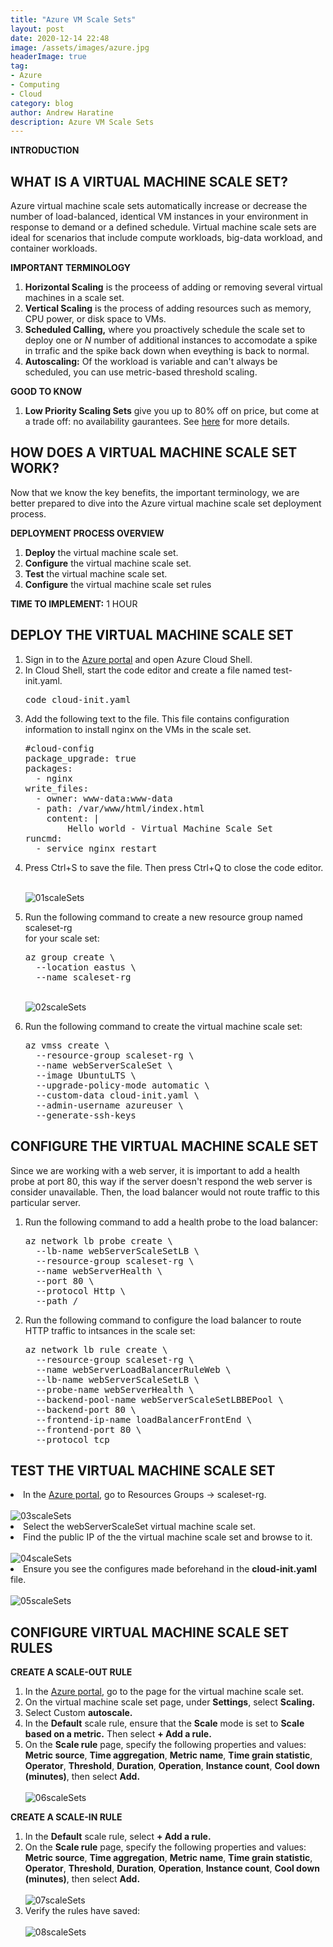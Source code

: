 ```yaml
---
title: "Azure VM Scale Sets"
layout: post
date: 2020-12-14 22:48
image: /assets/images/azure.jpg
headerImage: true
tag:
- Azure
- Computing
- Cloud
category: blog
author: Andrew Haratine
description: Azure VM Scale Sets
---
```


<b>INTRODUCTION</b>



<h2>WHAT IS A VIRTUAL MACHINE SCALE SET?</h2>
Azure virtual machine scale sets automatically increase or decrease the number of load-balanced, identical VM instances in your environment in response to demand or a defined schedule. Virtual machine scale sets are ideal for scenarios that include compute workloads, big-data workload, and container workloads.

<b>IMPORTANT TERMINOLOGY</b>
<ol start="1">
<li><b>Horizontal Scaling</b> is the proceess of adding or removing several virtual machines in a scale set.</li>
<li><b>Vertical Scaling</b> is the process of adding resources such as memory, CPU power, or disk space to VMs.</li>
<li><b>Scheduled Calling,</b> where you proactively schedule the scale set to deploy one or <i>N</i> number of additional instances to accomodate a spike in trrafic and the spike back down when eveything is back to normal.</li>
<li><b>Autoscaling:</b> Of the workload is variable and can't always be scheduled, you can use metric-based threshold scaling.</li>
</ol>


<b>GOOD TO KNOW</b>
<ol start="1">
<li><b>Low Priority Scaling Sets</b> give you up to 80% off on price, but come at a trade off: no availability gaurantees. See <a href="https://azure.microsoft.com/en-in/resources/videos/ignite-2018-save-costs-with-low-priority-vm-scale-sets/">here</a> for more details.</li>

</ol>

<h2>HOW DOES A VIRTUAL MACHINE SCALE SET WORK?</h2>

Now that we know the key benefits, the important terminology, we are better prepared to dive into the Azure virtual machine scale set deployment process.

<b>DEPLOYMENT PROCESS OVERVIEW</b>
<ol start="1">
<li><b>Deploy</b> the virtual machine scale set.</li>
<li><b>Configure</b> the virtual machine scale set.</li>
<li><b>Test</b> the virtual machine scale set.</li>
<li><b>Configure</b> the virtual machine scale set rules</li>
</ol>

<b>TIME TO IMPLEMENT:</b> 1 HOUR

<h2>DEPLOY THE VIRTUAL MACHINE SCALE SET</h2>

<ol start="1">
<li>Sign in to the <a href="https://portal.azure.com/">Azure portal</a> and open Azure Cloud Shell.</li>
<li>In Cloud Shell, start the code editor and create a file named test-init.yaml.</li>
<pre>code cloud-init.yaml</pre>
<li>Add the following text to the file. This file contains configuration information to install nginx on the VMs in the scale set.</li>
<pre>#cloud-config
package_upgrade: true
packages:
  - nginx
write_files:
  - owner: www-data:www-data
  - path: /var/www/html/index.html
    content: |
        Hello world - Virtual Machine Scale Set
runcmd:
  - service nginx restart</pre>

<li>Press Ctrl+S to save the file. Then press Ctrl+Q to close the code editor.</li>

<br><img src="/assets/images/01scaleSets.jpeg" alt="01scaleSets">

<li>Run the following command to create a new resource group named <br>scaleset-rg<br> for your scale set:</li>

<pre>az group create \
  --location eastus \
  --name scaleset-rg</pre>

<br><img src="/assets/images/02scaleSets.jpeg" alt="02scaleSets">

<li>Run the following command to create the virtual machine scale set:</li>

<pre>az vmss create \
  --resource-group scaleset-rg \
  --name webServerScaleSet \
  --image UbuntuLTS \
  --upgrade-policy-mode automatic \
  --custom-data cloud-init.yaml \
  --admin-username azureuser \
  --generate-ssh-keys</pre>
</ol>

<h2>CONFIGURE THE VIRTUAL MACHINE SCALE SET</h2>
Since we are working with a web server, it is important to add a health probe at port 80, this way if the server doesn't respond the web server is consider unavailable. Then, the load balancer would not route traffic to this particular server.

<ol start="1">
<li>Run the following command to add a health probe to the load balancer:</li>
<pre>az network lb probe create \
  --lb-name webServerScaleSetLB \
  --resource-group scaleset-rg \
  --name webServerHealth \
  --port 80 \
  --protocol Http \
  --path /</pre>

<li>Run the following command to configure the load balancer to route HTTP traffic to intsances in the scale set:</li>
<pre>az network lb rule create \
  --resource-group scaleset-rg \
  --name webServerLoadBalancerRuleWeb \
  --lb-name webServerScaleSetLB \
  --probe-name webServerHealth \
  --backend-pool-name webServerScaleSetLBBEPool \
  --backend-port 80 \
  --frontend-ip-name loadBalancerFrontEnd \
  --frontend-port 80 \
  --protocol tcp</pre>
</ol>

<h2>TEST THE VIRTUAL MACHINE SCALE SET</h2>
<li>In the <a href="https://portal.azure.com/">Azure portal</a>, go to Resources Groups -> scaleset-rg.</li>
<br><img src="/assets/images/03scaleSets.jpeg" alt="03scaleSets">

<li>Select the webServerScaleSet virtual machine scale set.</li>

<li>Find the public IP of the the virtual machine scale set and browse to it.</li>
<br><img src="/assets/images/04scaleSets.jpeg" alt="04scaleSets">
<li>Ensure you see the configures made beforehand in the <b>cloud-init.yaml</b> file.</li>
<br><img src="/assets/images/05scaleSets.jpeg" alt="05scaleSets">
</ol>


<h2>CONFIGURE VIRTUAL MACHINE SCALE SET RULES</h2>

<b>CREATE A SCALE-OUT RULE</b>
<ol start="1">
<li>In the <a href="https://portal.azure.com/">Azure portal</a>, go to the page for the virtual machine scale set.</li>
<li>On the virtual machine scale set page, under <b>Settings</b>, select <b>Scaling.</b></li>
<li>Select Custom <b>autoscale.</b></li>
<li>In the <b>Default</b> scale rule, ensure that the <b>Scale</b> mode is set to <b>Scale based on a metric.</b> Then select <b> + Add a rule.</b></li>
<li>On the <b>Scale rule</b> page, specify the following properties and values: <b>Metric source</b>, <b>Time aggregation</b>, <b>Metric name</b>, <b>Time grain statistic</b>, <b>Operator</b>, <b>Threshold</b>, <b>Duration</b>, <b>Operation</b>, <b>Instance count</b>, <b>Cool down (minutes)</b>, then select <b>Add.</b></li>
<br><img src="/assets/images/06scaleSets.jpeg" alt="06scaleSets">
</ol>
<b>CREATE A SCALE-IN RULE</b>
<ol start="1">
<li>In the <b>Default</b> scale rule, select <b>+ Add a rule.</b></li>
<li>On the <b>Scale rule</b> page, specify the following properties and values: <b>Metric source</b>, <b>Time aggregation</b>, <b>Metric name</b>, <b>Time grain statistic</b>, <b>Operator</b>, <b>Threshold</b>, <b>Duration</b>, <b>Operation</b>, <b>Instance count</b>, <b>Cool down (minutes)</b>, then select <b>Add.</b></li>
<br><img src="/assets/images/07scaleSets.jpeg" alt="07scaleSets">
<li>Verify the rules have saved:</li>
<br><img src="/assets/images/08scaleSets.jpeg" alt="08scaleSets">
</ol>










